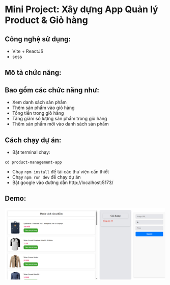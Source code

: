 # Mini Project: Xây dựng App Quản lý Product & Giỏ hàng
## Công nghệ sử dụng: 
- Vite + ReactJS
- scss 
## Mô tả chức năng: 
## Bao gồm các chức năng như: 
-  Xem danh sách sản phẩm
- Thêm sản phẩm vào giỏ hàng
- Tổng tiền trong giỏ hàng
- Tăng giảm số lượng sản phẩm trong giỏ hàng
- Thêm sản phẩm mới vào danh sách sản phẩm
## Cách chạy dự án:
- Bật terminal chạy:
```
cd product-management-app

```
- Chạy `npm install` để tải các thư viện cần thiết
- Chạy `npm run dev` để chạy dự án
- Bật google vào đường dẫn http://localhost:5173/
## Demo:
![alt text](image.png)
